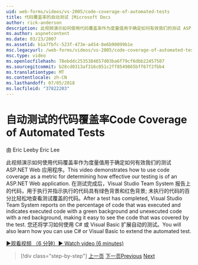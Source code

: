 ```yaml
---
uid: web-forms/videos/vs-2005/code-coverage-of-automated-tests
title: 代码覆盖率的自动测试 |Microsoft Docs
author: rick-anderson
description: 此视频演示如何使用代码覆盖率作为度量值用于确定如何有效我们的测试 ASP.NET Web 应用程序。 在测试完成后具有 com...
ms.author: aspnetcontent
ms.date: 03/23/2007
ms.assetid: b1a7fbfc-523f-473e-a454-8e6b90099b1e
msc.legacyurl: /web-forms/videos/vs-2005/code-coverage-of-automated-tests
msc.type: video
ms.openlocfilehash: 78ebddc2535384657d03ba6f79cf6dbb22457507
ms.sourcegitcommit: b28cd0313af316c051c2ff8549865bff67f2fbb4
ms.translationtype: MT
ms.contentlocale: zh-CN
ms.lasthandoff: 07/05/2018
ms.locfileid: "37822203"
---
```

<a name="code-coverage-of-automated-tests"></a><span data-ttu-id="e4810-104">自动测试的代码覆盖率</span><span class="sxs-lookup"><span data-stu-id="e4810-104">Code Coverage of Automated Tests</span></span>
====================
<span data-ttu-id="e4810-105">由 Eric Lee</span><span class="sxs-lookup"><span data-stu-id="e4810-105">by Eric Lee</span></span>

<span data-ttu-id="e4810-106">此视频演示如何使用代码覆盖率作为度量值用于确定如何有效我们的测试 ASP.NET Web 应用程序。</span><span class="sxs-lookup"><span data-stu-id="e4810-106">This video demonstrates how to use code coverage as a metric for determining how effective our testing is of an ASP.NET Web application.</span></span> <span data-ttu-id="e4810-107">在测试完成后，Visual Studio Team System 报告上的代码，用于执行并指示执行的代码具有绿色背景和红色背景; 未执行的代码的百分比轻松地查看测试覆盖的代码。</span><span class="sxs-lookup"><span data-stu-id="e4810-107">After a test has completed, Visual Studio Team System reports on the percentage of code that was executed and indicates executed code with a green background and unexecuted code with a red background, making it easy to see the code that was covered by the test.</span></span> <span data-ttu-id="e4810-108">您还将学习如何使用 C# 或 Visual Basic 扩展自动的测试。</span><span class="sxs-lookup"><span data-stu-id="e4810-108">You will also learn how you can use C# or Visual Basic to extend the automated test.</span></span>

[<span data-ttu-id="e4810-109">&#9654;观看视频 （6 分钟）</span><span class="sxs-lookup"><span data-stu-id="e4810-109">&#9654; Watch video (6 minutes)</span></span>](https://channel9.msdn.com/Blogs/ASP-NET-Site-Videos/code-coverage-of-automated-tests)

> [!div class="step-by-step"]
> <span data-ttu-id="e4810-110">[上一页](measuring-the-business-value-of-ajax.md)
> [下一页](custom-extraction-rules-and-coded-web-tests.md)</span><span class="sxs-lookup"><span data-stu-id="e4810-110">[Previous](measuring-the-business-value-of-ajax.md)
[Next](custom-extraction-rules-and-coded-web-tests.md)</span></span>
